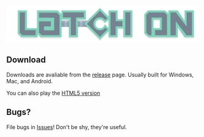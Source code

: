 ![Latch-On](https://raw.githubusercontent.com/NotWoods/latch-on/master/Assets/Static%20Assets/Sprites/UI/Logo.png)

## Download
Downloads are avaliable from the [release](https://github.com/NotWoods/latch-on/releases) page.
Usually built for Windows, Mac, and Android.

You can also play the [HTML5 version](latch-on-HTML5/)

## Bugs?
File bugs in [Issues](https://github.com/NotWoods/latch-on/issues)! Don't be shy, they're useful.
